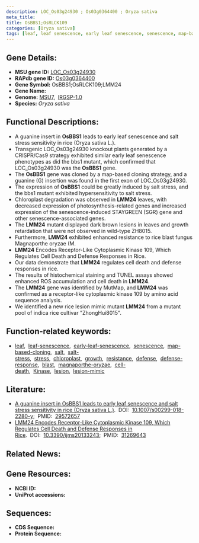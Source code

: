 ```yaml
---
description: LOC_Os03g24930 ; Os03g0364400 ; Oryza sativa
meta_title:
title: OsBBS1;OsRLCK109
categories: [Oryza sativa]
tags: [leaf, leaf senescence, early leaf senescence, senescence, map-based cloning, salt, salt stress, stress, chloroplast, growth, resistance, defense, defense response, blast, magnaporthe oryzae, cell death, Kinase, lesion, lesion mimic]
---
```


## Gene Details:
- **MSU gene ID:** [LOC_Os03g24930](http://rice.uga.edu/cgi-bin/ORF_infopage.cgi?orf=LOC_Os03g24930)  
- **RAPdb gene ID:** [Os03g0364400](https://rapdb.dna.affrc.go.jp/locus/?name=Os03g0364400)  
- **Gene Symbol:** OsBBS1;OsRLCK109;LMM24
- **Gene Name:**
- **Genome:**  [MSU7](http://rice.uga.edu/),&nbsp;&nbsp;[IRGSP-1.0](https://rapdb.dna.affrc.go.jp/download/irgsp1.html)
- **Species:** *Oryza sativa*

## Functional Descriptions:
   - A guanine insert in **OsBBS1** leads to early leaf senescence and salt stress sensitivity in rice (Oryza sativa L.).
   - Transgenic LOC_Os03g24930 knockout plants generated by a CRISPR/Cas9 strategy exhibited similar early leaf senescence phenotypes as did the bbs1 mutant, which confirmed that LOC_Os03g24930 was the **OsBBS1** gene.
   - The **OsBBS1** gene was cloned by a map-based cloning strategy, and a guanine (G) insertion was found in the first exon of LOC_Os03g24930.
   - The expression of **OsBBS1** could be greatly induced by salt stress, and the bbs1 mutant exhibited hypersensitivity to salt stress.
   - Chloroplast degradation was observed in **LMM24** leaves, with decreased expression of photosynthesis-related genes and increased expression of the senescence-induced STAYGREEN (SGR) gene and other senescence-associated genes.
   - The **LMM24** mutant displayed dark brown lesions in leaves and growth retardation that were not observed in wild-type ZH8015.
   - Furthermore, **LMM24** exhibited enhanced resistance to rice blast fungus Magnaporthe oryzae (M.
   - **LMM24** Encodes Receptor-Like Cytoplasmic Kinase 109, Which Regulates Cell Death and Defense Responses in Rice.
   - Our data demonstrate that **LMM24** regulates cell death and defense responses in rice.
   - The results of histochemical staining and TUNEL assays showed enhanced ROS accumulation and cell death in **LMM24**.
   - The **LMM24** gene was identified by MutMap, and **LMM24** was confirmed as a receptor-like cytoplasmic kinase 109 by amino acid sequence analysis.
   - We identified a new rice lesion mimic mutant **LMM24** from a mutant pool of indica rice cultivar &quot;ZhongHui8015&quot;.

## Function-related keywords:
   - [leaf](/tags/leaf/),&nbsp;&nbsp;[leaf-senescence](/tags/leaf-senescence/),&nbsp;&nbsp;[early-leaf-senescence](/tags/early-leaf-senescence/),&nbsp;&nbsp;[senescence](/tags/senescence/),&nbsp;&nbsp;[map-based-cloning](/tags/map-based-cloning/),&nbsp;&nbsp;[salt](/tags/salt/),&nbsp;&nbsp;[salt-stress](/tags/salt-stress/),&nbsp;&nbsp;[stress](/tags/stress/),&nbsp;&nbsp;[chloroplast](/tags/chloroplast/),&nbsp;&nbsp;[growth](/tags/growth/),&nbsp;&nbsp;[resistance](/tags/resistance/),&nbsp;&nbsp;[defense](/tags/defense/),&nbsp;&nbsp;[defense-response](/tags/defense-response/),&nbsp;&nbsp;[blast](/tags/blast/),&nbsp;&nbsp;[magnaporthe-oryzae](/tags/magnaporthe-oryzae/),&nbsp;&nbsp;[cell-death](/tags/cell-death/),&nbsp;&nbsp;[Kinase](/tags/Kinase/),&nbsp;&nbsp;[lesion](/tags/lesion/),&nbsp;&nbsp;[lesion-mimic](/tags/lesion-mimic/)

## Literature:
   - [A guanine insert in OsBBS1 leads to early leaf senescence and salt stress sensitivity in rice (Oryza sativa L.)](https://www.doi.org/10.1007/s00299-018-2280-y).&nbsp;&nbsp;DOI:&nbsp;&nbsp;[10.1007/s00299-018-2280-y](https://www.doi.org/10.1007/s00299-018-2280-y);&nbsp;&nbsp;PMID:&nbsp;&nbsp;[29572657](https://pubmed.ncbi.nlm.nih.gov/29572657/)
   - [LMM24 Encodes Receptor-Like Cytoplasmic Kinase 109, Which Regulates Cell Death and Defense Responses in Rice](https://www.doi.org/10.3390/ijms20133243).&nbsp;&nbsp;DOI:&nbsp;&nbsp;[10.3390/ijms20133243](https://www.doi.org/10.3390/ijms20133243);&nbsp;&nbsp;PMID:&nbsp;&nbsp;[31269643](https://pubmed.ncbi.nlm.nih.gov/31269643/)

## Related News:

## Gene Resources:
- **NCBI ID:**  []()
- **UniProt accessions:** [](https://www.uniprot.org/uniprotkb//entry)

## Sequences:
- **CDS Sequence:**
- **Protein Sequence:**

